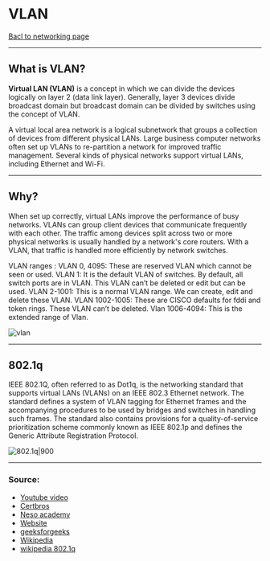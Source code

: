 # VLAN
[Bacl to networking page](./index.md)

---

## What is VLAN?
**Virtual LAN (VLAN)** is a concept in which we can divide the devices logically on layer 2 (data link layer). Generally, layer 3 devices divide broadcast domain but broadcast domain can be divided by switches using the concept of VLAN.

A virtual local area network is a logical subnetwork that groups a collection of devices from different physical LANs. Large business computer networks often set up VLANs to re-partition a network for improved traffic management. Several kinds of physical networks support virtual LANs, including Ethernet and Wi-Fi.

---

## Why?
When set up correctly, virtual LANs improve the performance of busy networks. VLANs can group client devices that communicate frequently with each other. The traffic among devices split across two or more physical networks is usually handled by a network's core routers. With a VLAN, that traffic is handled more efficiently by network switches.

VLAN ranges :
VLAN 0, 4095: These are reserved VLAN which cannot be seen or used.
VLAN 1: It is the default VLAN of switches. By default, all switch ports are in VLAN. This VLAN can’t be deleted or edit but can be used.
VLAN 2-1001: This is a normal VLAN range. We can create, edit and delete these VLAN.
VLAN 1002-1005: These are CISCO defaults for fddi and token rings. These VLAN can’t be deleted.
Vlan 1006-4094: This is the extended range of Vlan.

![vlan](https://cyberhoot.com/wp-content/uploads/2020/01/Image12005.gif)

---

## 802.1q
IEEE 802.1Q, often referred to as Dot1q, is the networking standard that supports virtual LANs (VLANs) on an IEEE 802.3 Ethernet network. The standard defines a system of VLAN tagging for Ethernet frames and the accompanying procedures to be used by bridges and switches in handling such frames. The standard also contains provisions for a quality-of-service prioritization scheme commonly known as IEEE 802.1p and defines the Generic Attribute Registration Protocol.

![802.1q|900](https://upload.wikimedia.org/wikipedia/commons/thumb/0/0e/Ethernet_802.1Q_Insert.svg/1328px-Ethernet_802.1Q_Insert.svg.png)

---

### Source:
- [Youtube video](https://youtu.be/jC6MJTh9fRE)
- [Certbros](https://youtu.be/A9lMH0ye1HU)
- [Neso academy](https://youtu.be/ez24W5oTU3U)
- [Website](https://www.lifewire.com/virtual-local-area-network-817357)
- [geeksforgeeks](https://www.geeksforgeeks.org/virtual-lan-vlan/)
- [Wikipedia](https://en.wikipedia.org/wiki/Virtual_LAN)
- [wikipedia 802.1q](https://en.wikipedia.org/wiki/IEEE_802.1Q)